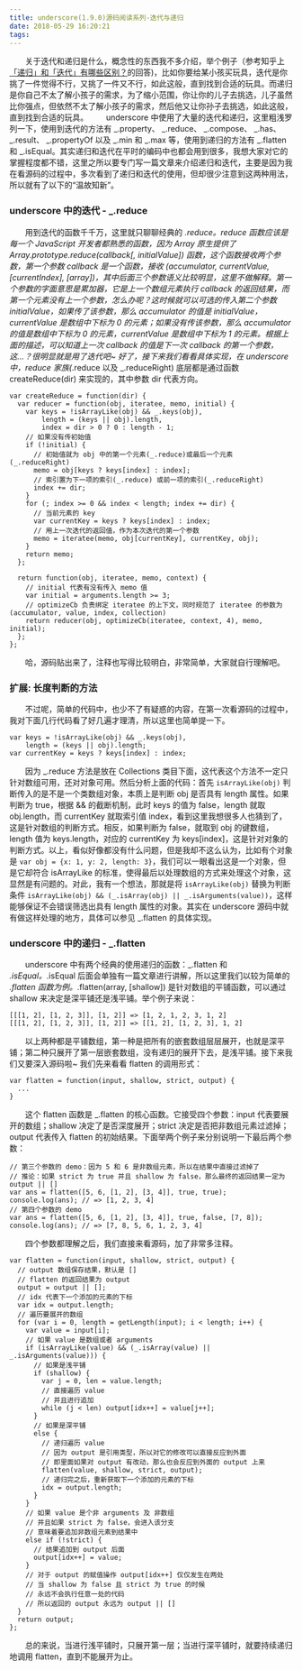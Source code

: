 ```yaml
---
title: underscore(1.9.0)源码阅读系列-迭代与递归
date: 2018-05-29 16:20:21
tags:
---
```


　　关于迭代和递归是什么，概念性的东西我不多介绍，举个例子（参考知乎上[「递归」和「迭代」有哪些区别？](https://www.zhihu.com/question/20278387)的回答)，比如你要给某小孩买玩具，迭代是你挑了一件觉得不行，又挑了一件又不行，如此这般，直到找到合适的玩具。而递归是你自己不太了解小孩子的需求，为了缩小范围，你让你的儿子去挑选，儿子虽然比你强点，但依然不太了解小孩子的需求，然后他又让你孙子去挑选，如此这般，直到找到合适的玩具。
　　underscore 中使用了大量的迭代和递归，这里粗浅罗列一下，使用到迭代的方法有 _.property、 _.reduce、 _.compose、 _.has、 _.result、 _.propertyOf 以及 _.min 和 _.max 等，使用到递归的方法有 _.flatten 和 _.isEqual。其实递归和迭代在平时的编码中也都会用到很多，我想大家对它的掌握程度都不错，这里之所以要专门写一篇文章来介绍递归和迭代，主要是因为我在看源码的过程中，多次看到了递归和迭代的使用，但却很少注意到这两种用法，所以就有了以下的“温故知新”。

### underscore 中的迭代 - _.reduce
　　用到迭代的函数千千万，这里就只聊聊经典的 _.reduce。reduce 函数应该是每一个 JavaScript 开发者都熟悉的函数，因为 Array 原生提供了 Array.prototype.reduce(callback[, initialValue]) 函数，这个函数接收两个参数，第一个参数 callback 是一个函数，接收 (accumulator, currentValue, [currentIndex], [array])，其中后面三个参数语义比较明显，这里不做解释。第一个参数的字面意思是累加器，它是上一个数组元素执行 callback 的返回结果，而第一个元素没有上一个参数，怎么办呢？这时候就可以可选的传入第二个参数 initialValue，如果传了该参数，那么 accumulator 的值是 initialValue，currentValue 是数组中下标为 0 的元素；如果没有传该参数，那么 accumulator 的值是数组中下标为 0 的元素，currentValue 是数组中下标为 1 的元素。根据上面的描述，可以知道上一次 callback 的值是下一次 callback 的第一个参数，这...？很明显就是用了迭代吧~ 好了，接下来我们看看具体实现，在 underscore 中，reduce 家族(_.reduce 以及 _.reduceRight) 底层都是通过函数 createReduce(dir) 来实现的，其中参数 dir 代表方向。
```
var createReduce = function(dir) {
  var reducer = function(obj, iteratee, memo, initial) {
    var keys = !isArrayLike(obj) && _.keys(obj),
        length = (keys || obj).length,
        index = dir > 0 ? 0 : length - 1;
    // 如果没有传初始值
    if (!initial) {
      // 初始值就为 obj 中的第一个元素(_.reduce)或最后一个元素(_.reduceRight)
      memo = obj[keys ? keys[index] : index];
      // 索引置为下一项的索引(_.reduce) 或前一项的索引(_.reduceRight)
      index += dir;
    }
    for (; index >= 0 && index < length; index += dir) {
      // 当前元素的 key
      var currentKey = keys ? keys[index] : index;
      // 用上一次迭代的返回值，作为本次迭代的第一个参数
      memo = iteratee(memo, obj[currentKey], currentKey, obj);
    }
    return memo;
  };

  return function(obj, iteratee, memo, context) {
    // initial 代表有没有传入 memo 值
    var initial = arguments.length >= 3;
    // optimizeCb 负责绑定 iteratee 的上下文，同时规范了 iteratee 的参数为(accumulator, value, index, collection)
    return reducer(obj, optimizeCb(iteratee, context, 4), memo, initial);
  };
};
```
　　哈，源码贴出来了，注释也写得比较明白，非常简单，大家就自行理解吧。

### 扩展: 长度判断的方法
　　不过呢，简单的代码中，也少不了有疑惑的内容，在第一次看源码的过程中，我对下面几行代码看了好几遍才理清，所以这里也简单提一下。
```
var keys = !isArrayLike(obj) && _.keys(obj),
    length = (keys || obj).length;
var currentKey = keys ? keys[index] : index;
```
　　因为 _.reduce 方法是放在 Collections 类目下面，这代表这个方法不一定只针对数组可用，还对对象可用。然后分析上面的代码：首先 `isArrayLike(obj)` 判断传入的是不是一个类数组对象，本质上是判断 obj 是否具有 length 属性。如果判断为 true，根据 && 的截断机制，此时 keys 的值为 false，length 就取 obj.length，而 currentKey 就取索引值 index，看到这里我想很多人也猜到了，这是针对数组的判断方式。相反，如果判断为 false，就取到 obj 的键数组，length 值为 keys.length，对应的 currentKey 为 keys[index]，这是针对对象的判断方式。以上，看似好像都没有什么问题，但是我却不这么认为，比如有个对象是 `var obj = {x: 1, y: 2, length: 3}`，我们可以一眼看出这是一个对象，但是它却符合 isArrayLike 的标准，使得最后以处理数组的方式来处理这个对象，这显然是有问题的。对此，我有一个想法，那就是将 `isArrayLike(obj)` 替换为判断条件 `isArrayLike(obj) && (_.isArray(obj) || _.isArguments(value))`，这样能够保证不会错误筛选出具有 length 属性的对象。其实在 underscore 源码中就有做这样处理的地方，具体可以参见 _.flatten 的具体实现。

### underscore 中的递归 - _.flatten
　　underscore 中有两个经典的使用递归的函数：_.flatten 和 _.isEqual。_.isEqual 后面会单独有一篇文章进行讲解，所以这里我们以较为简单的 _.flatten 函数为例。_.flatten(array, [shallow]) 是针对数组的平铺函数，可以通过 shallow 来决定是深平铺还是浅平铺。举个例子来说：
```
[[[1, 2], [1, 2, 3]], [1, 2]] => [1, 2, 1, 2, 3, 1, 2]
[[[1, 2], [1, 2, 3]], [1, 2]] => [[1, 2], [1, 2, 3], 1, 2]
```
　　以上两种都是平铺数组，第一种是把所有的嵌套数组层层展开，也就是深平铺；第二种只展开了第一层嵌套数组，没有递归的展开下去，是浅平铺。接下来我们又要深入源码啦~ 我们先来看看 flatten 的调用形式：
```
var flatten = function(input, shallow, strict, output) {
  ...
}
```
　　这个 flatten 函数是 _.flatten 的核心函数。它接受四个参数：input 代表要展开的数组；shallow 决定了是否深度展开；strict 决定是否把非数组元素过滤掉；output 代表传入 flatten 的初始结果。下面举两个例子来分别说明一下最后两个参数：
```
// 第三个参数的 demo：因为 5 和 6 是非数组元素，所以在结果中直接过滤掉了
// 推论：如果 strict 为 true 并且 shallow 为 false，那么最终的返回结果一定为 output || []
var ans = flatten([5, 6, [1, 2], [3, 4]], true, true);
console.log(ans); // => [1, 2, 3, 4]
// 第四个参数的 demo
var ans = flatten([5, 6, [1, 2], [3, 4]], true, false, [7, 8]);
console.log(ans); // => [7, 8, 5, 6, 1, 2, 3, 4]
```
　　四个参数都理解之后，我们直接来看源码，加了非常多注释。
```  
var flatten = function(input, shallow, strict, output) {
  // output 数组保存结果，默认是 []
  // flatten 的返回结果为 output
  output = output || [];
  // idx 代表下一个添加的元素的下标
  var idx = output.length;
  // 遍历要展开的数组
  for (var i = 0, length = getLength(input); i < length; i++) {
    var value = input[i];
    // 如果 value 是数组或者 arguments
    if (isArrayLike(value) && (_.isArray(value) || _.isArguments(value))) {
      // 如果是浅平铺
      if (shallow) {
        var j = 0, len = value.length;
        // 直接遍历 value
        // 并且进行追加
        while (j < len) output[idx++] = value[j++];
      } 
      // 如果是深平铺
      else {
        // 递归遍历 value
        // 因为 output 是引用类型，所以对它的修改可以直接反应到外面
        // 即里面如果对 output 有改动，那么也会反应到外面的 output 上来
        flatten(value, shallow, strict, output);
        // 递归完之后，重新获取下一个添加的元素的下标
        idx = output.length;
      }
    } 
    // 如果 value 是个非 arguments 及 非数组
    // 并且如果 strict 为 false，会进入该分支
    // 意味着要追加非数组元素到结果中
    else if (!strict) {
      // 结果追加到 output 后面
      output[idx++] = value;
    }
    // 对于 output 的赋值操作 output[idx++] 仅仅发生在两处
    // 当 shallow 为 false 且 strict 为 true 的时候
    // 永远不会执行任意一处的代码
    // 所以返回的 output 永远为 output || []
  }
  return output;
};
```
　　总的来说，当进行浅平铺时，只展开第一层；当进行深平铺时，就要持续递归地调用 flatten，直到不能展开为止。

